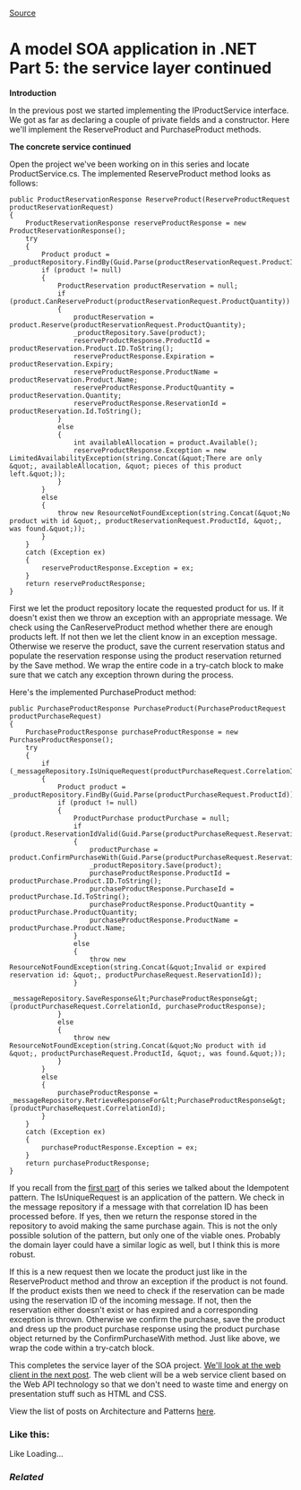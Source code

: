 [Source](http://dotnetcodr.com/2013/12/30/a-model-soa-application-in-net-part-4-the-service-layer-continued/ "Permalink to A model SOA application in .NET Part 5: the service layer continued")

# A model SOA application in .NET Part 5: the service layer continued

**Introduction**

In the previous post we started implementing the IProductService interface. We got as far as declaring a couple of private fields and a constructor. Here we'll implement the ReserveProduct and PurchaseProduct methods.

**The concrete service continued**

Open the project we've been working on in this series and locate ProductService.cs. The implemented ReserveProduct method looks as follows:



    public ProductReservationResponse ReserveProduct(ReserveProductRequest productReservationRequest)
    {
    	ProductReservationResponse reserveProductResponse = new ProductReservationResponse();
    	try
    	{
    		Product product = _productRepository.FindBy(Guid.Parse(productReservationRequest.ProductId));
    		if (product != null)
    		{
    			ProductReservation productReservation = null;
    			if (product.CanReserveProduct(productReservationRequest.ProductQuantity))
    			{
    				productReservation = product.Reserve(productReservationRequest.ProductQuantity);
    				_productRepository.Save(product);
    				reserveProductResponse.ProductId = productReservation.Product.ID.ToString();
    				reserveProductResponse.Expiration = productReservation.Expiry;
    				reserveProductResponse.ProductName = productReservation.Product.Name;
    				reserveProductResponse.ProductQuantity = productReservation.Quantity;
    				reserveProductResponse.ReservationId = productReservation.Id.ToString();
    			}
    			else
    			{
    				int availableAllocation = product.Available();
    				reserveProductResponse.Exception = new LimitedAvailabilityException(string.Concat(&quot;There are only &quot;, availableAllocation, &quot; pieces of this product left.&quot;));
    			}
    		}
    		else
    		{
    			throw new ResourceNotFoundException(string.Concat(&quot;No product with id &quot;, productReservationRequest.ProductId, &quot;, was found.&quot;));
    		}
    	}
    	catch (Exception ex)
    	{
    		reserveProductResponse.Exception = ex;
    	}
    	return reserveProductResponse;
    }


First we let the product repository locate the requested product for us. If it doesn't exist then we throw an exception with an appropriate message. We check using the CanReserveProduct method whether there are enough products left. If not then we let the client know in an exception message. Otherwise we reserve the product, save the current reservation status and populate the reservation response using the product reservation returned by the Save method. We wrap the entire code in a try-catch block to make sure that we catch any exception thrown during the process.

Here's the implemented PurchaseProduct method:



    public PurchaseProductResponse PurchaseProduct(PurchaseProductRequest productPurchaseRequest)
    {
    	PurchaseProductResponse purchaseProductResponse = new PurchaseProductResponse();
    	try
    	{
    		if (_messageRepository.IsUniqueRequest(productPurchaseRequest.CorrelationId))
    		{
    			Product product = _productRepository.FindBy(Guid.Parse(productPurchaseRequest.ProductId));
    			if (product != null)
    			{
    				ProductPurchase productPurchase = null;
    				if (product.ReservationIdValid(Guid.Parse(productPurchaseRequest.ReservationId)))
    				{
    					productPurchase = product.ConfirmPurchaseWith(Guid.Parse(productPurchaseRequest.ReservationId));
    					_productRepository.Save(product);
    					purchaseProductResponse.ProductId = productPurchase.Product.ID.ToString();
    					purchaseProductResponse.PurchaseId = productPurchase.Id.ToString();
    					purchaseProductResponse.ProductQuantity = productPurchase.ProductQuantity;
    					purchaseProductResponse.ProductName = productPurchase.Product.Name;
    				}
    				else
    				{
    					throw new ResourceNotFoundException(string.Concat(&quot;Invalid or expired reservation id: &quot;, productPurchaseRequest.ReservationId));
    				}
    				_messageRepository.SaveResponse&lt;PurchaseProductResponse&gt;(productPurchaseRequest.CorrelationId, purchaseProductResponse);
    			}
    			else
    			{
    				throw new ResourceNotFoundException(string.Concat(&quot;No product with id &quot;, productPurchaseRequest.ProductId, &quot;, was found.&quot;));
    			}
    		}
    		else
    		{
    			purchaseProductResponse = _messageRepository.RetrieveResponseFor&lt;PurchaseProductResponse&gt;(productPurchaseRequest.CorrelationId);
    		}
    	}
    	catch (Exception ex)
    	{
    		purchaseProductResponse.Exception = ex;
    	}
    	return purchaseProductResponse;
    }


If you recall from the [first part][1] of this series we talked about the Idempotent pattern. The IsUniqueRequest is an application of the pattern. We check in the message repository if a message with that correlation ID has been processed before. If yes, then we return the response stored in the repository to avoid making the same purchase again. This is not the only possible solution of the pattern, but only one of the viable ones. Probably the domain layer could have a similar logic as well, but I think this is more robust.

If this is a new request then we locate the product just like in the ReserveProduct method and throw an exception if the product is not found. If the product exists then we need to check if the reservation can be made using the reservation ID of the incoming message. If not, then the reservation either doesn't exist or has expired and a corresponding exception is thrown. Otherwise we confirm the purchase, save the product and dress up the product purchase response using the product purchase object returned by the ConfirmPurchaseWith method. Just like above, we wrap the code within a try-catch block.

This completes the service layer of the SOA project. [We'll look at the web client in the next post][2]. The web client will be a web service client based on the Web API technology so that we don't need to waste time and energy on presentation stuff such as HTML and CSS.

View the list of posts on Architecture and Patterns [here][3].

### Like this:

Like Loading...

### _Related_

[1]: http://dotnetcodr.com/2013/12/16/a-model-soa-application-in-net-part-1-the-fundamentals/ "A model SOA application in .NET Part 1: the fundamentals"
[2]: http://dotnetcodr.com/2014/01/02/a-model-soa-application-in-net-part-5-the-client-proxy/ "A model SOA application in .NET Part 6: the client proxy"
[3]: http://dotnetcodr.com/architecture-and-patterns/ "Architecture and patterns"
